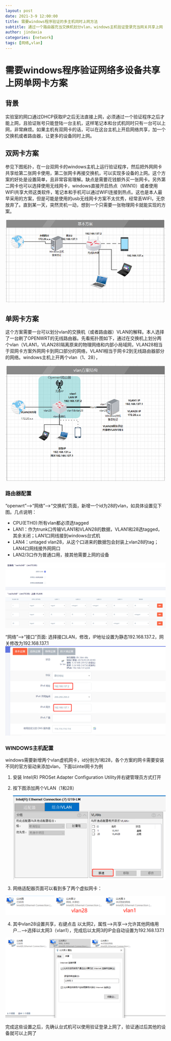 ```yaml
---
layout: post
date: 2021-3-9 12:00:00
title: 需要windows程序验证的多主机同时上网方法
subtitle: 通过一个路由器充当交换机划分vlan，windows主机验证登录充当网关共享上网
author: jindaxia
categories: [network]
tags: [网络,vlan]
---
```


# 需要windows程序验证网络多设备共享上网单网卡方案

## 背景

实验室的网口通过DHCP获取IP之后无法直接上网，必须通过一个验证程序之后才能上网，且验证账号只能登陆一台主机，这样笔记本和台式机同时只有一台可以上网，非常麻烦。如果主机有双网卡的话，可以在这台主机上开启网络共享，加一个交换机或者路由器，让更多的设备同时上网。

## 双网卡方案

参见下图拓扑，在一台双网卡的windows主机上运行验证程序，然后把外网网卡共享给第二张网卡使用，第二张网卡再接交换机，可以实现多设备的上网。这个方案的好处是设置简单，且非常容易理解。缺点是需要花钱额外买一张网卡。另外第二网卡也可以选择使用无线网卡，windows直接开启热点（WIN10）或者使用WIFI共享大师这类软件，笔记本和手机可以通过WIFI连接到热点。这也是本人最早采用的方案，但是可能是使用的usb无线网卡方案不太优秀，经常丢WIFI，无奈放弃了。直到某一天，突然灵机一动，想到一个只需要一张物理网卡就能实现的方案。

![image-20210309165420512](../img/posts/image-20210309165420512.png)

## 单网卡方案

这个方案需要一台可以划分vlan的交换机（或者路由器）VLAN的解释。本人选择了一台刷了OPENWRT的无线路由器。先看拓扑图如下，通过在交换机上划分两个vlan（VLAN1，VLAN28)隔离原来的物理网络和内部小局域网，VLAN28相当于双网卡方案外网网卡到网口部分的网络，VLAN1相当于网卡2到无线路由器部分的网络。windows主机上开两个vlan（1、28），

![image-20210309175942252](../img/posts/image-20210309175942252.png)

### 路由器配置

“openwrt”–>“网络”–>“交换机”页面，新增一个id为28的vlan，如具体设置见下图。几点说明：

- CPU(ETH0):所有vlan都必须选tagged
- LAN1：作为trunk口传输VLAN1和VLAN28的数据，VLAN1和28选tagged，其余关闭；LAN1口网线接到windows台式机
- LAN4：untaged vlan28，从这个口进来的数据包会封装上vlan28的tag；LAN4口网线接外网网口
- LAN2/3口作为普通口用，接其他需要上网的设备

![image-20210309230421310](../img/posts/image-20210309230421310.png)

“网络”–>“接口”页面: 选择接口LAN，修改，IP地址设置为静态192.168.137.2，网关修改为192.168.137.1![image-20210309234016048](../img/posts/image-20210309234016048.png)


### WINDOWS主机配置

windows需要新增两个vlan虚机网卡，id分别为1和28，各个方案的网卡需要安装不同的官方驱动来添加vlan，下面以intel网卡为例

1. 安装 Intel(R) PROSet Adapter Configuration Utility并右键管理员方式打开

2. 按下图添加两个VLAN（1和28）

   ![image-20210309232507859](../img/posts/image-20210309232507859.png)

3. 网络适配器页面可以看到多了两个虚拟网卡：

![image-20210309232753739](../img/posts/image-20210309232753739.png)

4. 其中vlan28设置共享，右键点击 以太网2，属性–>共享–>允许其他网络用户…–>选择以太网3（vlan1），完成后以太网3的IP会自动设置为192.168.137.1

![image-20210309233149046](../img/posts/image-20210309233149046.png)

完成这些设置之后，先确认台式机可以使用验证登录上网了，验证通过后其他的设备就可以上网了